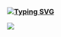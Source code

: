 ### [![Typing SVG](https://readme-typing-svg.herokuapp.com?font=Roboto+Mono&color=000000&lines=Hi+%F0%9F%91%8B%2C+I+am+Naveen)](https://git.io/typing-svg)

![](https://komarev.com/ghpvc/?username=nobodyme&color=brightgreen)

<!--
**nobodyme/nobodyme** is a ✨ _special_ ✨ repository because its `README.md` (this file) appears on your GitHub profile.

Here are some ideas to get you started:

- 🔭 I’m currently working on ...
- 🌱 I’m currently learning ...
- 👯 I’m looking to collaborate on ...
- 🤔 I’m looking for help with ...
- 💬 Ask me about ...
- 📫 How to reach me: ...
- 😄 Pronouns: ...
- ⚡ Fun fact: ...
-->
